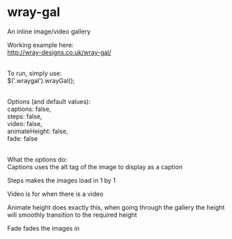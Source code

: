 # wray-gal
An inline image/video gallery

Working example here:<br />
<a href="http://wray-designs.co.uk/wray-gal/">http://wray-designs.co.uk/wray-gal/</a><br /><br />


To run, simply use:<br />
$('.wraygal').wrayGal();
<br />
<br />

Options (and default values):<br />
  captions: false,<br />
  steps: false,<br />
  video: false,<br />
  animateHeight: false,<br />
  fade: false
<br />
<br />
 

What the options do:<br />
Captions uses the alt tag of the image to display as a caption

Steps makes the images load in 1 by 1

Video is for when there is a video 

Animate height does exactly this, when going through the gallery the height will smoothly transition to the required height

Fade fades the images in
